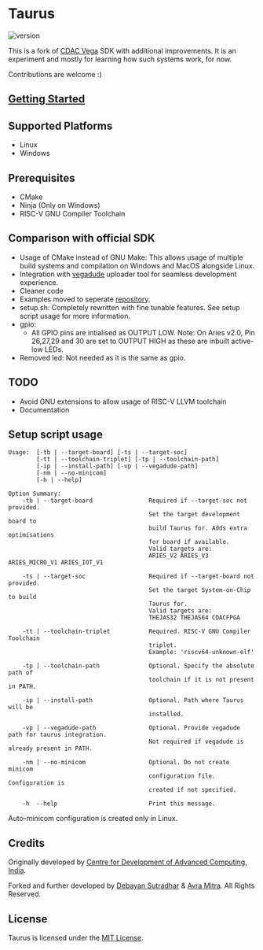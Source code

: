 # Taurus

![version](https://img.shields.io/badge/Version-0.1-green)

This is a fork of [CDAC Vega](https://vegaprocessors.in/devboards) SDK with additional improvements. 
It is an experiment and mostly for learning how such systems work, for now.

Contributions are welcome :)

## [Getting Started](https://github.com/rnayabed/taurus/blob/master/docs/getting-started.md)

## Supported Platforms 

- Linux
- Windows

## Prerequisites

- CMake
- Ninja (Only on Windows)
- RISC-V GNU Compiler Toolchain

## Comparison with official SDK

- Usage of CMake instead of GNU Make: This allows usage of multiple build systems and compilation on Windows and MacOS alongside Linux.
- Integration with [vegadude](https://github.com/rnayabed/vegadude) uploader tool for seamless development experience.
- Cleaner code
- Examples moved to seperate [repository](https://github.com/rnayabed/taurus-examples).
- setup.sh: Completely rewritten with fine tunable features. See setup script usage for more information.
- gpio:
    - All GPIO pins are intialised as OUTPUT LOW. 
      Note: On Aries v2.0, Pin 26,27,29 and 30 are set to OUTPUT HIGH as these are inbuilt active-low LEDs.
- Removed led: Not needed as it is the same as gpio.

## TODO

- Avoid GNU extensions to allow usage of RISC-V LLVM toolchain
- Documentation

## Setup script usage

```
Usage:  [-tb | --target-board] [-ts | --target-soc]
        [-tt | --toolchain-triplet] [-tp | --toolchain-path]
        [-ip | --install-path] [-vp | --vegadude-path]
        [-nm | --no-minicom]
        [-h | --help]

Option Summary:
    -tb | --target-board                Required if --target-soc not provided.
                                        Set the target development board to
                                        build Taurus for. Adds extra optimisations
                                        for board if available.
                                        Valid targets are:
                                        ARIES_V2 ARIES_V3 ARIES_MICRO_V1 ARIES_IOT_V1

    -ts | --target-soc                  Required if --target-board not provided.
                                        Set the target System-on-Chip to build
                                        Taurus for.
                                        Valid targets are:
                                        THEJAS32 THEJAS64 CDACFPGA
    
    -tt | --toolchain-triplet           Required. RISC-V GNU Compiler Toolchain
                                        triplet.
                                        Example: 'riscv64-unknown-elf'

    -tp | --toolchain-path              Optional. Specify the absolute path of
                                        toolchain if it is not present in PATH.

    -ip | --install-path                Optional. Path where Taurus will be
                                        installed.

    -vp | --vegadude-path               Optional. Provide vegadude path for taurus integration.
                                        Not required if vegadude is already present in PATH.

    -nm | --no-minicom                  Optional. Do not create minicom
                                        configuration file. Configuration is
                                        created if not specified.

    -h  --help                          Print this message.
```

Auto-minicom configuration is created only in Linux.

## Credits

Originally developed by [Centre for Development of Advanced Computing, India](https://www.cdac.in/).

Forked and further developed by [Debayan Sutradhar](https://github.com/rnayabed) & 
[Avra Mitra](https://github.com/abhra0897). All Rights Reserved.

## License

Taurus is licensed under the [MIT License](https://github.com/rnayabed/taurus/blob/master/LICENSE).
